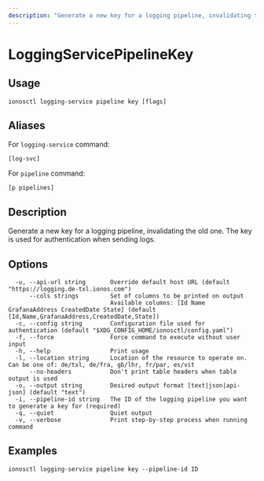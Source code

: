 ```yaml
---
description: "Generate a new key for a logging pipeline, invalidating the old one. The key is used for authentication when sending logs."
---
```


# LoggingServicePipelineKey

## Usage

```text
ionosctl logging-service pipeline key [flags]
```

## Aliases

For `logging-service` command:

```text
[log-svc]
```

For `pipeline` command:

```text
[p pipelines]
```

## Description

Generate a new key for a logging pipeline, invalidating the old one. The key is used for authentication when sending logs.

## Options

```text
  -u, --api-url string       Override default host URL (default "https://logging.de-txl.ionos.com")
      --cols strings         Set of columns to be printed on output 
                             Available columns: [Id Name GrafanaAddress CreatedDate State] (default [Id,Name,GrafanaAddress,CreatedDate,State])
  -c, --config string        Configuration file used for authentication (default "$XDG_CONFIG_HOME/ionosctl/config.yaml")
  -f, --force                Force command to execute without user input
  -h, --help                 Print usage
  -l, --location string      Location of the resource to operate on. Can be one of: de/txl, de/fra, gb/lhr, fr/par, es/vit
      --no-headers           Don't print table headers when table output is used
  -o, --output string        Desired output format [text|json|api-json] (default "text")
  -i, --pipeline-id string   The ID of the logging pipeline you want to generate a key for (required)
  -q, --quiet                Quiet output
  -v, --verbose              Print step-by-step process when running command
```

## Examples

```text
ionosctl logging-service pipeline key --pipeline-id ID
```

